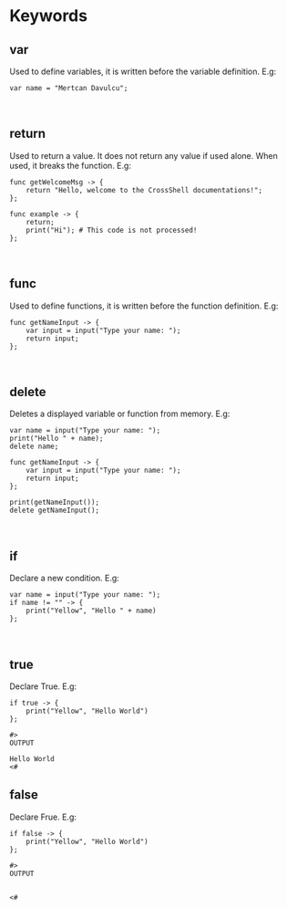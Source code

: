 # Keywords

## var
Used to define variables, it is written before the variable definition. E.g:
```
var name = "Mertcan Davulcu";
```

<br>

## return
Used to return a value. It does not return any value if used alone. When used, it breaks the function. E.g:
```
func getWelcomeMsg -> {
    return "Hello, welcome to the CrossShell documentations!";
};
```
```
func example -> {
    return;
    print("Hi"); # This code is not processed!
};
```

<br>

## func
Used to define functions, it is written before the function definition. E.g:
```
func getNameInput -> {
    var input = input("Type your name: ");
    return input;
};
```

<br>

## delete
Deletes a displayed variable or function from memory. E.g:
```
var name = input("Type your name: ");
print("Hello " + name);
delete name;
```
```
func getNameInput -> {
    var input = input("Type your name: ");
    return input;
};

print(getNameInput());
delete getNameInput();
```

<br>

## if
Declare a new condition. E.g:
```
var name = input("Type your name: ");
if name != "" -> {
    print("Yellow", "Hello " + name)
};
```

<br>

## true
Declare True. E.g:
```
if true -> {
    print("Yellow", "Hello World")
};

#>
OUTPUT

Hello World
<#
```

## false
Declare Frue. E.g:
```
if false -> {
    print("Yellow", "Hello World")
};

#>
OUTPUT


<#
```
